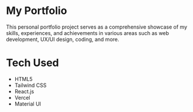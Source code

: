 # My Portfolio

This personal portfolio project serves as a comprehensive showcase of my skills, experiences, and achievements in various areas such as web development, UX/UI design, coding, and more.

# Tech Used
<ul>
  <li>HTML5</li>
  <li>Tailwind CSS</li>
  <li>React.js</li>
  <li>Vercel</li>
  <li>Material UI</li>
</ul>
